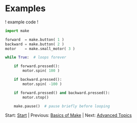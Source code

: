 # Examples

! example code !

```python
import make

forward  = make.button( 1 )
backward = make.button( 2 )
motor    = make.small_motor( 3 )

while True:  # loops forever

    if forward.pressed():
        motor.spin( 100 )

    if backward.pressed():
        motor.spin( -100 )

    if forward.pressed() and backward.pressed():
        motor.stop()

    make.pause()  # pause briefly before looping
```

Start: [Start](../readme.md)
| Previous: [Basics of Make](./make.md)
| Next: [Advanced Topics](./advanced.md)
